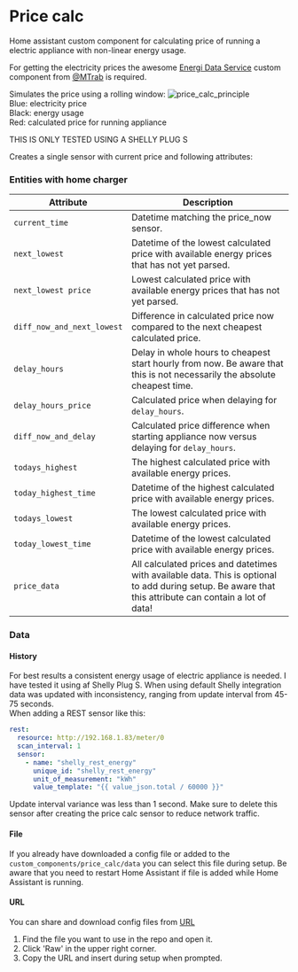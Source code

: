 # Price calc

Home assistant custom component for calculating price of running a electric appliance with non-linear energy usage.

For getting the electricity prices the awesome [Energi Data Service](https://github.com/MTrab/energidataservice) custom component from [@MTrab](https://github.com/MTrab) is required.

Simulates the price using a rolling window:
![price_calc_principle](https://github.com/fars-fede-fire/price_calc/assets/87006332/7dd1a0cc-10d7-47fa-bb48-152ea6ca19d5)  
Blue: electricity price  
Black: energy usage  
Red: calculated price for running appliance  

THIS IS ONLY TESTED USING A SHELLY PLUG S

Creates a single sensor with current price and following attributes:

### Entities with home charger
Attribute | Description
-- | -- 
`current_time` | Datetime matching the price_now sensor.
`next_lowest` |  Datetime of the lowest calculated price with available energy prices that has not yet parsed.
`next_lowest price` | Lowest calculated price with available energy prices that has not yet parsed.
`diff_now_and_next_lowest` | Difference in calculated price now compared to the next cheapest calculated price.
`delay_hours` | Delay in whole hours to cheapest start hourly from now. Be aware that this is not necessarily the absolute cheapest time.
`delay_hours_price` | Calculated price when delaying for `delay_hours`.
`diff_now_and_delay` | Calculated price difference when starting appliance now versus delaying for `delay_hours`.
`todays_highest` | The highest calculated price with available energy prices.
`today_highest_time` | Datetime of the highest calculated price with available energy prices.
`todays_lowest` | The lowest calculated price with available energy prices.
`today_lowest_time` | Datetime of the lowest calculated price with available energy prices.
`price_data` | All calculated prices and datetimes with available data. This is optional to add during setup. Be aware that this attribute can contain a lot of data!


### Data
#### History
For best results a consistent energy usage of electric appliance is needed. I have tested it using af Shelly Plug S. When using default Shelly integration data was updated with inconsistency, ranging from update interval from 45-75 seconds.  
When adding a REST sensor like this:
```yaml
rest:
  resource: http://192.168.1.83/meter/0
  scan_interval: 1
  sensor:
    - name: "shelly_rest_energy"
      unique_id: "shelly_rest_energy"
      unit_of_measurement: "kWh"
      value_template: "{{ value_json.total / 60000 }}"
```
Update interval variance was less than 1 second.
Make sure to delete this sensor after creating the price calc sensor to reduce network traffic.

#### File
If you already have downloaded a config file or added to the `custom_components/price_calc/data` you can select this file during setup.
Be aware that you need to restart Home Assistant if file is added while Home Assistant is running.

#### URL
You can share and download config files from [URL]([https://en.wikipedia.org/wiki/Dinosaurs](https://github.com/fars-fede-fire/price_calc_data))
1. Find the file you want to use in the repo and open it.
2. Click 'Raw' in the upper right corner.
3. Copy the URL and insert during setup when prompted.



